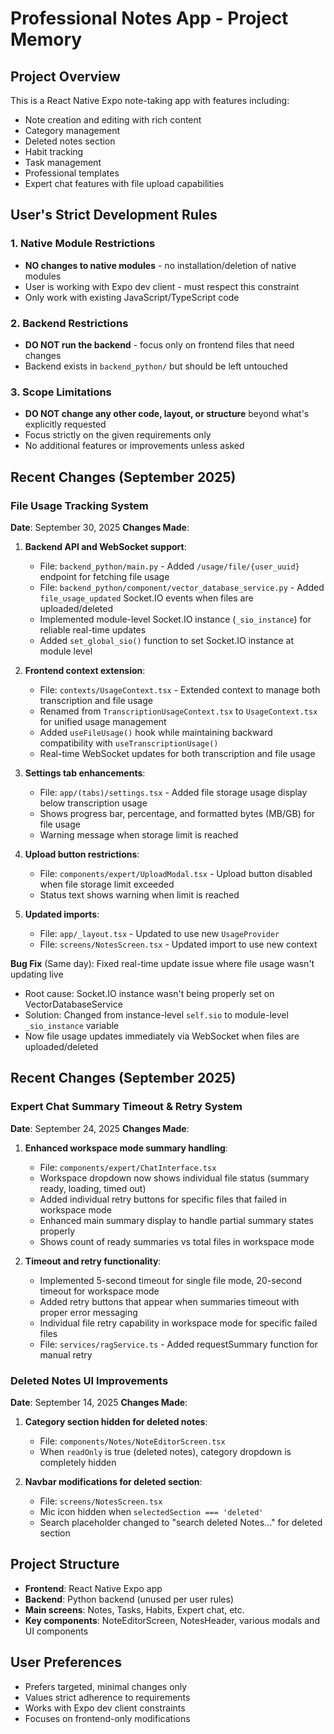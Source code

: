 # Professional Notes App - Project Memory

## Project Overview
This is a React Native Expo note-taking app with features including:
- Note creation and editing with rich content
- Category management 
- Deleted notes section
- Habit tracking
- Task management
- Professional templates
- Expert chat features with file upload capabilities

## User's Strict Development Rules

### 1. Native Module Restrictions
- **NO changes to native modules** - no installation/deletion of native modules
- User is working with Expo dev client - must respect this constraint
- Only work with existing JavaScript/TypeScript code

### 2. Backend Restrictions  
- **DO NOT run the backend** - focus only on frontend files that need changes
- Backend exists in `backend_python/` but should be left untouched

### 3. Scope Limitations
- **DO NOT change any other code, layout, or structure** beyond what's explicitly requested
- Focus strictly on the given requirements only
- No additional features or improvements unless asked

## Recent Changes (September 2025)

### File Usage Tracking System
**Date**: September 30, 2025
**Changes Made**:
1. **Backend API and WebSocket support**:
   - File: `backend_python/main.py` - Added `/usage/file/{user_uuid}` endpoint for fetching file usage
   - File: `backend_python/component/vector_database_service.py` - Added `file_usage_updated` Socket.IO events when files are uploaded/deleted
   - Implemented module-level Socket.IO instance (`_sio_instance`) for reliable real-time updates
   - Added `set_global_sio()` function to set Socket.IO instance at module level

2. **Frontend context extension**:
   - File: `contexts/UsageContext.tsx` - Extended context to manage both transcription and file usage
   - Renamed from `TranscriptionUsageContext.tsx` to `UsageContext.tsx` for unified usage management
   - Added `useFileUsage()` hook while maintaining backward compatibility with `useTranscriptionUsage()`
   - Real-time WebSocket updates for both transcription and file usage

3. **Settings tab enhancements**:
   - File: `app/(tabs)/settings.tsx` - Added file storage usage display below transcription usage
   - Shows progress bar, percentage, and formatted bytes (MB/GB) for file usage
   - Warning message when storage limit is reached

4. **Upload button restrictions**:
   - File: `components/expert/UploadModal.tsx` - Upload button disabled when file storage limit exceeded
   - Status text shows warning when limit is reached

5. **Updated imports**:
   - File: `app/_layout.tsx` - Updated to use new `UsageProvider`
   - File: `screens/NotesScreen.tsx` - Updated import to use new context

**Bug Fix** (Same day): Fixed real-time update issue where file usage wasn't updating live
   - Root cause: Socket.IO instance wasn't being properly set on VectorDatabaseService
   - Solution: Changed from instance-level `self.sio` to module-level `_sio_instance` variable
   - Now file usage updates immediately via WebSocket when files are uploaded/deleted

## Recent Changes (September 2025)

### Expert Chat Summary Timeout & Retry System
**Date**: September 24, 2025
**Changes Made**:
1. **Enhanced workspace mode summary handling**:
   - File: `components/expert/ChatInterface.tsx`
   - Workspace dropdown now shows individual file status (summary ready, loading, timed out)
   - Added individual retry buttons for specific files that failed in workspace mode
   - Enhanced main summary display to handle partial summary states properly
   - Shows count of ready summaries vs total files in workspace mode

2. **Timeout and retry functionality**:
   - Implemented 5-second timeout for single file mode, 20-second timeout for workspace mode
   - Added retry buttons that appear when summaries timeout with proper error messaging
   - Individual file retry capability in workspace mode for specific failed files
   - File: `services/ragService.ts` - Added requestSummary function for manual retry

### Deleted Notes UI Improvements
**Date**: September 14, 2025
**Changes Made**:
1. **Category section hidden for deleted notes**:
   - File: `components/Notes/NoteEditorScreen.tsx`
   - When `readOnly` is true (deleted notes), category dropdown is completely hidden
   
2. **Navbar modifications for deleted section**:
   - File: `screens/NotesScreen.tsx` 
   - Mic icon hidden when `selectedSection === 'deleted'`
   - Search placeholder changed to "search deleted Notes..." for deleted section

## Project Structure
- **Frontend**: React Native Expo app
- **Backend**: Python backend (unused per user rules)
- **Main screens**: Notes, Tasks, Habits, Expert chat, etc.
- **Key components**: NoteEditorScreen, NotesHeader, various modals and UI components

## User Preferences
- Prefers targeted, minimal changes only
- Values strict adherence to requirements
- Works with Expo dev client constraints
- Focuses on frontend-only modifications